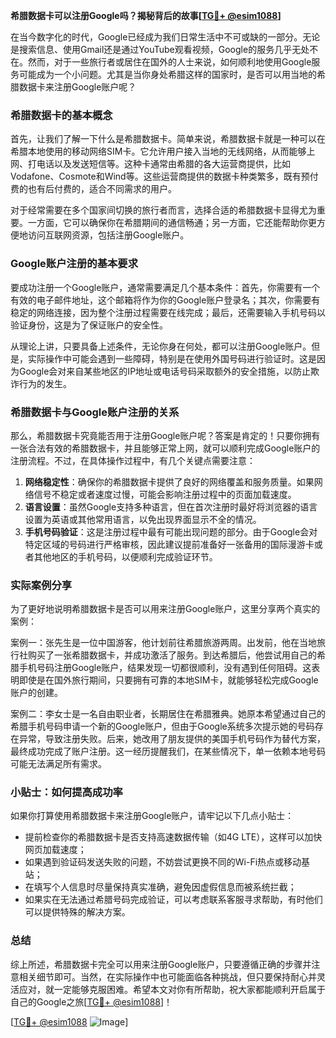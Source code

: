 **希腊数据卡可以注册Google吗？揭秘背后的故事[[TG💪+ @esim1088](https://t.me/s/esim1088)]**

在当今数字化的时代，Google已经成为我们日常生活中不可或缺的一部分。无论是搜索信息、使用Gmail还是通过YouTube观看视频，Google的服务几乎无处不在。然而，对于一些旅行者或居住在国外的人士来说，如何顺利地使用Google服务可能成为一个小问题。尤其是当你身处希腊这样的国家时，是否可以用当地的希腊数据卡来注册Google账户呢？

### 希腊数据卡的基本概念

首先，让我们了解一下什么是希腊数据卡。简单来说，希腊数据卡就是一种可以在希腊本地使用的移动网络SIM卡。它允许用户接入当地的无线网络，从而能够上网、打电话以及发送短信等。这种卡通常由希腊的各大运营商提供，比如Vodafone、Cosmote和Wind等。这些运营商提供的数据卡种类繁多，既有预付费的也有后付费的，适合不同需求的用户。

对于经常需要在多个国家间切换的旅行者而言，选择合适的希腊数据卡显得尤为重要。一方面，它可以确保你在希腊期间的通信畅通；另一方面，它还能帮助你更方便地访问互联网资源，包括注册Google账户。

### Google账户注册的基本要求

要成功注册一个Google账户，通常需要满足几个基本条件：首先，你需要有一个有效的电子邮件地址，这个邮箱将作为你的Google账户登录名；其次，你需要有稳定的网络连接，因为整个注册过程需要在线完成；最后，还需要输入手机号码以验证身份，这是为了保证账户的安全性。

从理论上讲，只要具备上述条件，无论你身在何处，都可以注册Google账户。但是，实际操作中可能会遇到一些障碍，特别是在使用外国号码进行验证时。这是因为Google会对来自某些地区的IP地址或电话号码采取额外的安全措施，以防止欺诈行为的发生。

### 希腊数据卡与Google账户注册的关系

那么，希腊数据卡究竟能否用于注册Google账户呢？答案是肯定的！只要你拥有一张合法有效的希腊数据卡，并且能够正常上网，就可以顺利完成Google账户的注册流程。不过，在具体操作过程中，有几个关键点需要注意：

1. **网络稳定性**：确保你的希腊数据卡提供了良好的网络覆盖和服务质量。如果网络信号不稳定或者速度过慢，可能会影响注册过程中的页面加载速度。
2. **语言设置**：虽然Google支持多种语言，但在首次注册时最好将浏览器的语言设置为英语或其他常用语言，以免出现界面显示不全的情况。
3. **手机号码验证**：这是注册过程中最有可能出现问题的部分。由于Google会对特定区域的号码进行严格审核，因此建议提前准备好一张备用的国际漫游卡或者其他地区的手机号码，以便顺利完成验证环节。

### 实际案例分享

为了更好地说明希腊数据卡是否可以用来注册Google账户，这里分享两个真实的案例：

案例一：张先生是一位中国游客，他计划前往希腊旅游两周。出发前，他在当地旅行社购买了一张希腊数据卡，并成功激活了服务。到达希腊后，他尝试用自己的希腊手机号码注册Google账户，结果发现一切都很顺利，没有遇到任何阻碍。这表明即使是在国外旅行期间，只要拥有可靠的本地SIM卡，就能够轻松完成Google账户的创建。

案例二：李女士是一名自由职业者，长期居住在希腊雅典。她原本希望通过自己的希腊手机号码申请一个新的Google账户，但由于Google系统多次提示她的号码存在异常，导致注册失败。后来，她改用了朋友提供的美国手机号码作为替代方案，最终成功完成了账户注册。这一经历提醒我们，在某些情况下，单一依赖本地号码可能无法满足所有需求。

### 小贴士：如何提高成功率

如果你打算使用希腊数据卡来注册Google账户，请牢记以下几点小贴士：

- 提前检查你的希腊数据卡是否支持高速数据传输（如4G LTE），这样可以加快网页加载速度；
- 如果遇到验证码发送失败的问题，不妨尝试更换不同的Wi-Fi热点或移动基站；
- 在填写个人信息时尽量保持真实准确，避免因虚假信息而被系统拦截；
- 如果实在无法通过希腊号码完成验证，可以考虑联系客服寻求帮助，有时他们可以提供特殊的解决方案。

### 总结

综上所述，希腊数据卡完全可以用来注册Google账户，只要遵循正确的步骤并注意相关细节即可。当然，在实际操作中也可能面临各种挑战，但只要保持耐心并灵活应对，就一定能够克服困难。希望本文对你有所帮助，祝大家都能顺利开启属于自己的Google之旅[[TG💪+ @esim1088](https://t.me/s/esim1088)]！

[[TG💪+ @esim1088](https://t.me/s/esim1088) ![Image](https://i.postimg.cc/4NQfJmqS/Snipaste-2025-05-13-00-14-12.png)]